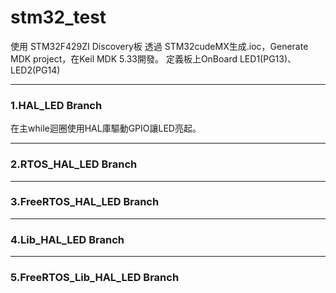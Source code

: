 # stm32_test
使用 STM32F429ZI Discovery板
透過 STM32cudeMX生成.ioc，Generate MDK project，在Keil MDK 5.33開發。
定義板上OnBoard LED1(PG13)、LED2(PG14)

----
### 1.HAL_LED Branch
在主while迴圈使用HAL庫驅動GPIO讓LED亮起。

----
### 2.RTOS_HAL_LED Branch


----
### 3.FreeRTOS_HAL_LED Branch



----
### 4.Lib_HAL_LED Branch




----
### 5.FreeRTOS_Lib_HAL_LED Branch
